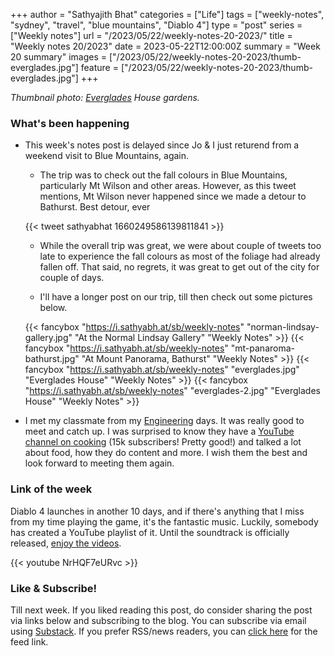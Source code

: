 +++
author = "Sathyajith Bhat"
categories = ["Life"]
tags = ["weekly-notes", "sydney", "travel", "blue mountains", "Diablo 4"]
type = "post"
series = ["Weekly notes"]
url = "/2023/05/22/weekly-notes-20-2023/"
title = "Weekly notes 20/2023"
date = 2023-05-22T12:00:00Z
summary = "Week 20 summary"
images = ["/2023/05/22/weekly-notes-20-2023/thumb-everglades.jpg"]
feature = ["/2023/05/22/weekly-notes-20-2023/thumb-everglades.jpg"]
+++

_Thumbnail photo: [Everglades](https://www.nationaltrust.org.au/places/everglades-house-gardens/) House gardens._

### What's been happening

* This week's notes post is delayed since Jo & I just returend from a weekend visit to Blue Mountains, again.
    * The trip was to check out the fall colours in Blue Mountains, particularly Mt Wilson and other areas. However, as this tweet mentions, Mt Wilson never happened since we made a detour to Bathurst. Best detour, ever

    {{< tweet sathyabhat 1660249586139811841 >}}

    * While the overall trip was great, we were about couple of tweets too late to experience the fall colours as most of the foliage had already fallen off. That said, no regrets, it was great to get out of the city for couple of days.

    * I'll have a longer post on our trip, till then check out some pictures below.

    {{< fancybox "https://i.sathyabh.at/sb/weekly-notes" "norman-lindsay-gallery.jpg" "At the Normal Lindsay Gallery" "Weekly Notes" >}}
    {{< fancybox "https://i.sathyabh.at/sb/weekly-notes" "mt-panaroma-bathurst.jpg" "At Mount Panorama, Bathurst" "Weekly Notes" >}}
    {{< fancybox "https://i.sathyabh.at/sb/weekly-notes" "everglades.jpg" "Everglades House" "Weekly Notes" >}}
    {{< fancybox "https://i.sathyabh.at/sb/weekly-notes" "everglades-2.jpg" "Everglades House" "Weekly Notes" >}}

* I met my classmate from my [Engineering](/2007/06/10/its-all-over/) days. It was really good to meet and catch up. I was surprised to know they have a [YouTube channel on cooking](https://www.youtube.com/@satyamskitchen) (15k subscribers! Pretty good!) and talked a lot about food, how they do content and more. I wish them the best and look forward to meeting them again. 

### Link of the week

Diablo 4 launches in another 10 days, and if there's anything that I miss from my time playing the game, it's the fantastic music. Luckily, somebody has created a YouTube playlist of it. Until the soundtrack is officially released, [enjoy the videos](https://www.youtube.com/watch?v=NrHQF7eURvc&list=PLsQpV9OLWf1KHHeXCjH_4WH14grYlp936&index=1).


{{< youtube NrHQF7eURvc >}}

### Like & Subscribe!

Till next week. If you liked reading this post, do consider sharing the post via links below and subscribing to the blog. You can subscribe via email using [Substack](https://sathyabhat.substack.com/). If you prefer RSS/news readers, you can [click here](https://sathyabh.at/index.xml) for the feed link.